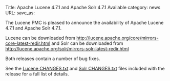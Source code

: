 Title: Apache Lucene 4.7.1 and Apache Solr 4.7.1 Available
category: news
URL: 
save_as: 

The Lucene PMC is pleased to announce the availability
of Apache Lucene 4.7.1 and Apache Solr 4.7.1.

Lucene can be downloaded from <http://lucene.apache.org/core/mirrors-core-latest-redir.html>
and Solr can be downloaded from <http://lucene.apache.org/solr/mirrors-solr-latest-redir.html>

Both releases contain a number of bug fixes.

See the [Lucene CHANGES.txt](/core/4_7_1/changes/Changes.html) and
[Solr CHANGES.txt](/solr/4_7_1/changes/Changes.html) files included
with the release for a full list of details.

